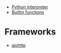 - [Python interpreter](interpreter.md)
- [Builtin functions](builtin_functions/index.md)

# Frameworks

- [aiohttp](aiohttp/index.md)
